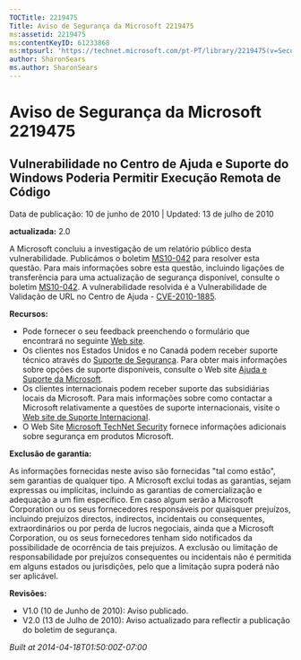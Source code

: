 ```yaml
---
TOCTitle: 2219475
Title: Aviso de Segurança da Microsoft 2219475
ms:assetid: 2219475
ms:contentKeyID: 61233868
ms:mtpsurl: 'https://technet.microsoft.com/pt-PT/library/2219475(v=Security.10)'
author: SharonSears
ms.author: SharonSears
---
```


Aviso de Segurança da Microsoft 2219475
=======================================

Vulnerabilidade no Centro de Ajuda e Suporte do Windows Poderia Permitir Execução Remota de Código
--------------------------------------------------------------------------------------------------

Data de publicação: 10 de junho de 2010 | Updated: 13 de julho de 2010

**actualizada:** 2.0

A Microsoft concluiu a investigação de um relatório público desta vulnerabilidade. Publicámos o boletim [MS10-042](http://go.microsoft.com/fwlink/?linkid=194729) para resolver esta questão. Para mais informações sobre esta questão, incluindo ligações de transferência para uma actualização de segurança disponível, consulte o boletim [MS10-042](http://go.microsoft.com/fwlink/?linkid=194729). A vulnerabilidade resolvida é a Vulnerabilidade de Validação de URL no Centro de Ajuda - [CVE-2010-1885](http://www.cve.mitre.org/cgi-bin/cvename.cgi?name=cve-2010-1885).

**Recursos:**

-   Pode fornecer o seu feedback preenchendo o formulário que encontrará no seguinte [Web site](https://support.microsoft.com/common/survey.aspx?scid=sw;en;1257&amp;showpage=1&amp;ws=technet&amp;sd=tech).
-   Os clientes nos Estados Unidos e no Canadá podem receber suporte técnico através do [Suporte de Segurança](http://go.microsoft.com/fwlink/?linkid=21131). Para obter mais informações sobre opções de suporte disponíveis, consulte o Web site [Ajuda e Suporte da Microsoft](http://support.microsoft.com).
-   Os clientes internacionais podem receber suporte das subsidiárias locais da Microsoft. Para mais informações sobre como contactar a Microsoft relativamente a questões de suporte internacionais, visite o [Web site de Suporte Internacional](http://go.microsoft.com/fwlink/?linkid=21155).
-   O Web Site [Microsoft TechNet Security](http://go.microsoft.com/fwlink/?linkid=21132) fornece informações adicionais sobre segurança em produtos Microsoft.

**Exclusão de garantia:**

As informações fornecidas neste aviso são fornecidas "tal como estão", sem garantias de qualquer tipo. A Microsoft exclui todas as garantias, sejam expressas ou implícitas, incluindo as garantias de comercialização e adequação a um fim específico. Em caso algum serão a Microsoft Corporation ou os seus fornecedores responsáveis por quaisquer prejuízos, incluindo prejuízos directos, indirectos, incidentais ou consequentes, extraordinários ou por perda de lucros negociais, ainda que a Microsoft Corporation, ou os seus fornecedores tenham sido notificados da possibilidade de ocorrência de tais prejuízos. A exclusão ou limitação de responsabilidade por prejuízos consequentes ou incidentais não é permitida em alguns estados ou jurisdições, pelo que a limitação supra poderá não ser aplicável.

**Revisões:**

-   V1.0 (10 de Junho de 2010): Aviso publicado.
-   V2.0 (13 de Julho de 2010): Aviso actualizado para reflectir a publicação do boletim de segurança.

*Built at 2014-04-18T01:50:00Z-07:00*
